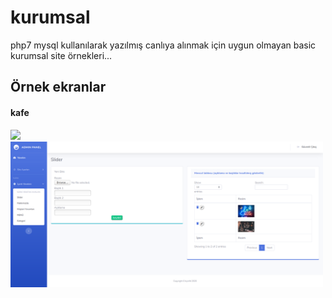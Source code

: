 # kurumsal
php7 mysql kullanılarak yazılmış canlıya alınmak için uygun olmayan basic kurumsal site örnekleri...

<h2>Örnek ekranlar</<h2>
<h4>kafe</h4>
 <img src="https://github.com/bymfd/kurumsal/blob/master/ekran/rindex.png" width="500"/>
 <img src="https://github.com/bymfd/kurumsal/blob/master/ekran/radmin.png" width="500"/>



